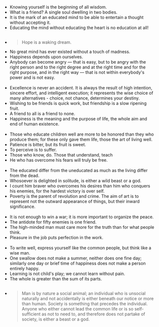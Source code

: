 - Knowing yourself is the beginning of all wisdom.
- What is a friend? A single soul dwelling in two bodies.
- It is the mark of an educated mind to be able to entertain a thought without accepting it.
- Educating the mind without educating the heart is no education at all!
<br><br>
- > Hope is a waking dream.
- No great mind has ever existed without a touch of madness.
- Happiness depends upon ourselves.
- Anybody can become angry — that is easy, but to be angry with the right person and to the right degree and at the right time and for the right purpose, and in the right way — that is not within everybody's power and is not easy.
<br><br>
- Excellence is never an accident. It is always the result of high intention, sincere effort, and intelligent execution; it represents the wise choice of many alternatives - choice, not chance, determines your destiny.
- Wishing to be friends is quick work, but friendship is a slow ripening fruit.
- A friend to all is a friend to none.
- Happiness is the meaning and the purpose of life, the whole aim and end of human existence.
<br><br>
- Those who educate children well are more to be honored than they who produce them; for these only gave them life, those the art of living well.
- Patience is bitter, but its fruit is sweet.
- To perceive is to suffer.
- Those who know, do. Those that understand, teach
- He who has overcome his fears will truly be free.
<br><br>
- The educated differ from the uneducated as much as the living differ from the dead.
- Whosoever is delighted in solitude, is either a wild beast or a god.
- I count him braver who overcomes his desires than him who conquers his enemies, for the hardest victory is over self.
- Poverty is the parent of revolution and crime.
The aim of art is to represent not the outward appearance of things, but their inward significance.
<br><br>
- It is not enough to win a war; it is more important to organize the peace.
- The antidote for fifty enemies is one friend.
- The high-minded man must care more for the truth than for what people think.
- Pleasure in the job puts perfection in the work.
<br><br>
- To write well, express yourself like the common people, but think like a wise man.
- One swallow does not make a summer, neither does one fine day; similarly one day or brief time of happiness does not make a person entirely happy.
- Learning is not child's play; we cannot learn without pain.
- The whole is greater than the sum of its parts.
<br><br>
- > Man is by nature a social animal; an individual who is unsocial naturally and not accidentally is either beneath our notice or more than human. Society is something that precedes the individual. Anyone who either cannot lead the common life or is so self-sufficient as not to need to, and therefore does not partake of society, is either a beast or a god. 